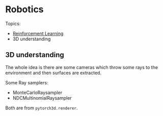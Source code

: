 # Robotics

Topics:
- [Reinforcement Learning](https://github.com/parsaeisa/Notes/blob/main/AI/RL.md)
- 3D understanding

## 3D understanding

The whole idea is there are some cameras which throw some rays to the environment and then surfaces are extracted. 

Some Ray samplers:
- MonteCarloRaysampler
- NDCMultinomialRaysampler

Both are from `pytorch3d.renderer`.